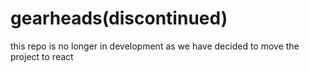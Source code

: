 # gearheads(discontinued)
this repo is no longer in development as we have decided to move the project to react
